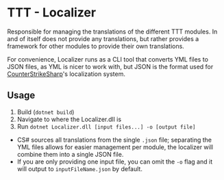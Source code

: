 ﻿# TTT - Localizer

Responsible for managing the translations of the different TTT modules.
In and of itself does not provide any translations, but rather provides a framework for other modules to provide their
own translations.

For convenience, Localizer runs as a CLI tool that converts YML files to JSON files, as YML is nicer to work with, but
JSON is the format used for [CounterStrikeSharp](https://github.com/roflmuffin/CounterStrikeSharp)'s localization
system.

## Usage

1. Build (`dotnet build`)
2. Navigate to where the Localizer.dll is
3. Run `dotnet Localizer.dll [input files...] -o [output file]`

- CS# sources all translations from the single `.json` file; separating the YML files allows for easier management per
  module, the localizer will combine them into a single JSON file.
- If you are only providing one input file, you can omit the `-o` flag and it will output to `inputFileName.json` by
  default.